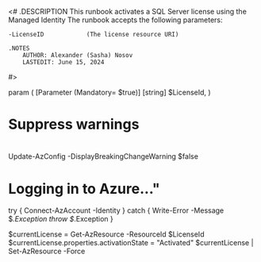 <#
    .DESCRIPTION
        This runbook activates a SQL Server license using the Managed Identity
        The runbook accepts the following parameters:

    -LicenseID            (The license resource URI)

    .NOTES
        AUTHOR: Alexander (Sasha) Nosov
        LASTEDIT: June 15, 2024
#>

param (
    [Parameter (Mandatory= $true)]
    [string] $LicenseId,
)

#
# Suppress warnings
#
Update-AzConfig -DisplayBreakingChangeWarning $false

# Logging in to Azure..."    
try
{
    Connect-AzAccount -Identity
}
catch {
    Write-Error -Message $_.Exception
    throw $_.Exception
}

$currentLicense = Get-AzResource -ResourceId $LicenseId 
$currentLicense.properties.activationState = "Activated"
$currentLicense | Set-AzResource -Force

